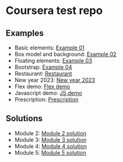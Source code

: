 # Coursera test repo

## Examples

* Basic elements: [Example 01](./examples/example01.html)
* Box model and background: [Example 02](./examples/example02.html)
* Floating elements: [Example 03](./examples/example03.html)
* Bootstrap: [Example 04](./examples/example04.html)
* Restaurant: [Restaurant](./examples/restaurant/)
* New year 2023: [New year 2023](./examples/newyear/)
* Flex demo: [Flex demo](./examples/flex/)
* Javascript demo: [JS demo](./examples/js/)
* Prescription: [Prescription](./examples/js/)

## Solutions

* Module 2: [Module 2 solution](./module2-solution/)
* Module 3: [Module 3 solution](./module3-solution/)
* Module 4: [Module 4 solution](./module4-solution/)
* Module 5: [Module 5 solution](./module5-solution/)
